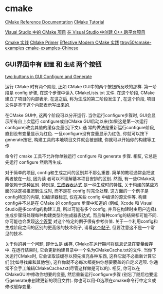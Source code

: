 # cmake

[CMake Reference Documentation](https://cmake.org/cmake/help/latest/index.html#)
[CMake Tutorial](https://cmake.org/cmake/help/latest/guide/tutorial/index.html#guide:CMake%20Tutorial)

[Visual Studio 中的 CMake 项目](https://learn.microsoft.com/zh-cn/cpp/build/cmake-projects-in-visual-studio?view=msvc-160)
[在 Visual Studio 中创建 C++ 跨平台项目](https://learn.microsoft.com/zh-cn/cpp/build/get-started-linux-cmake?source=recommendations&view=msvc-170)

[Cmake 实践](http://file.ncnynl.com/ros/CMake%20Practice.pdf)
[CMake Primer](https://llvm.org/docs/CMakePrimer.html)
[Effective Modern CMake 实践](https://zhjwpku.com/category/2020/04/04/effective-modern-cmake-practice.html)
[ttroy50/cmake-examples](https://github.com/ttroy50/cmake-examples)
[cmake-examples-Chinese](https://sfumecjf.github.io/cmake-examples-Chinese/)

## GUI界面中有 `配置` 和 `生成` 两个按钮

[two buttons in GUI Configure and Generate](https://microeducate.tech/why-there-are-two-buttons-in-gui-configure-and-generate-when-cli-does-all-in-one-command/)

运行 CMake 时有两个阶段, 正如 CMake GUI中的两个按钮所反映的那样.
第一阶段是 config 步骤, 在这个步骤中读入 CMakeLists.txt 文件.
在这个阶段, CMake 建立了项目的内部表示.
在这之后, 称为生成的第二阶段发生了, 在这个阶段, 项目文件是基于这个内部表示写出来的.

在CMake GUI中, 这两个阶段可以分开运行. 当你运行configure步骤时, GUI会显示所有自上次运行
configure或自CMake GUI启动以来(如果这是第一次运行configure)改变其值的缓存变量(见下文). 通
常的做法是重新运行configure阶段, 直到没有变量显示为红色. 一旦configure没有变量显示为红色,
你就可以按下generate按钮, 构建工具的本地项目文件就会被创建, 你就可以开始你的构建等工作.

命令行 cmake 工具不允许你单独运行 configure 和 generate 步骤. 相反, 它总是先运行 configure
然后再生成.

对于简单的项目, config和生成之间的区别并不那么重要. 简单的教程通常会把这两者放在一起, 因为读
者可以不理解基本项目安排的区别. 然而, 有一些CMake功能依赖于这种区别.
特别是, [生成器表达式][] 是一种生成时的特性,
关于构建的某些方面的决定被推迟到生成时, 而不是在 config 时完全处理.
这方面的一个例子是config特定的内容, 如编译器标志, 仅在某些 config 中编译的源文件等.
构建config并不总是在 CMake 的 configure 步骤中知道的
(例如, Xcode 和 Visual Studio是多config的构建工具, 所以可能有多个config, 并且在构建时由用户选择).
生成步骤将处理每种构建类型的生成器表达式, 而且每种config的结果都可能不同.
你可能也会发现[这个答案][] 对这个特定的例子很有参考价值.
关于一个利用config和生成阶段之间的区别的更高级的技术例子,
请看[这个帖子][], 但要注意这不是一个常见的技术.

关于你的另一个问题, 即什么是 缓存, CMake在运行期间将信息记录在变量缓存中.
在运行结束时, 它会更新构建目录中一个名为CMakeCache.txt的文件.
当你下次运行CMake时, 它会读取该缓存以预先填充各种东西,
这样它就不必重新计算它们(比如寻找库和其他包),
这样你就不必每次都提供你想要覆盖的自定义选项.
你通常不会手工编辑CMakeCache.txt(尽管这样做是可以的).
相反, 你可以在CMakeGUI中修改你想要的变量, 然后重新运行configure步骤
(别忘了随后也要运行generate来创建更新的项目文件).
你也可以用-D选项在cmake命令行中定义或修改缓存变量.

[生成器表达式]: https://cmake.org/cmake/help/latest/manual/cmake-generator-expressions.7.html
[这个答案]: https://stackoverflow.com/a/24470998/1938798
[这个帖子]: https://stackoverflow.com/q/36084785/1938798
